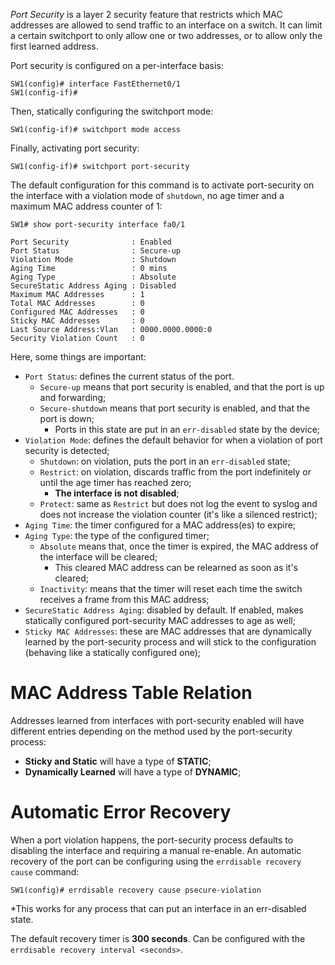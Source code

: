 *Port Security* is a layer 2 security feature that restricts which MAC addresses are allowed to send traffic to an interface on a switch. It can limit a certain switchport to only allow one or two addresses, or to allow only the first learned address.

Port security is configured on a per-interface basis:

```IOS
SW1(config)# interface FastEthernet0/1
SW1(config-if)#
```

Then, statically configuring the switchport mode:

```IOS
SW1(config-if)# switchport mode access
```

Finally, activating port security:

```IOS
SW1(config-if)# switchport port-security
```

The default configuration for this command is to activate port-security on the interface with a violation mode of `shutdown`, no age timer and a maximum MAC address counter of 1:

```IOS
SW1# show port-security interface fa0/1

Port Security              : Enabled
Port Status                : Secure-up
Violation Mode             : Shutdown
Aging Time                 : 0 mins
Aging Type                 : Absolute
SecureStatic Address Aging : Disabled
Maximum MAC Addresses      : 1
Total MAC Addresses        : 0
Configured MAC Addresses   : 0
Sticky MAC Addresses       : 0
Last Source Address:Vlan   : 0000.0000.0000:0
Security Violation Count   : 0
```

Here, some things are important:

- `Port Status`: defines the current status of the port.
	- `Secure-up` means that port security is enabled, and that the port is up and forwarding;
	- `Secure-shutdown` means that port security is enabled, and that the port is down;
		- Ports in this state are put in an `err-disabled` state by the device;
- `Violation Mode`: defines the default behavior for when a violation of port security is detected;
	- `Shutdown`: on violation, puts the port in an `err-disabled` state;
	- `Restrict`: on violation, discards traffic from the port indefinitely or until the age timer has reached zero;
		- **The interface is not disabled**;
	- `Protect`: same as `Restrict` but does not log the event to syslog and does not increase the violation counter (it's like a silenced restrict);
- `Aging Time`: the timer configured for a MAC address(es) to expire;
- `Aging Type`: the type of the configured timer;
	- `Absolute` means that, once the timer is expired, the MAC address of the interface will be cleared;
		- This cleared MAC address can be relearned as soon as it's cleared;
	- `Inactivity`: means that the timer will reset each time the switch receives a frame from this MAC address;
- `SecureStatic Address Aging`: disabled by default. If enabled, makes statically configured port-security MAC addresses to age as well;
- `Sticky MAC Addresses`: these are MAC addresses that are dynamically learned by the port-security process and will stick to the configuration (behaving like a statically configured one);

# MAC Address Table Relation

Addresses learned from interfaces with port-security enabled will have different entries depending on the method used by the port-security process:

- **Sticky and Static** will have a type of **STATIC**;
- **Dynamically Learned** will have a type of **DYNAMIC**;

# Automatic Error Recovery

When a port violation happens, the port-security process defaults to disabling the interface and requiring a manual re-enable. An automatic recovery of the port can be configuring using the `errdisable recovery cause` command:

```IOS
SW1(config)# errdisable recovery cause psecure-violation
```

\*This works for any process that can put an interface in an err-disabled state.

The default recovery timer is **300 seconds**. Can be configured with the `errdisable recovery interval <seconds>`.


